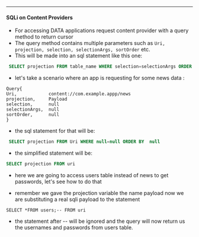 ___

#### SQLi on Content Providers

 - For accessing DATA applications request content provider with a query method to return cursor
 - The query method contains multiple parameters such as `Uri, projection, selection, selectionArgs, sortOrder` etc.
 - This will be made into an sql statement like this one:
```sql
 SELECT projection FROM table_name WHERE selection=selectionArgs ORDER BY   sortOrder
```

- let's take a scenario where an app is requesting for some news data :
```
Query{
Uri,            content://com.example.appp/news
projection,     Payload 
selection,      null 
selectionArgs,  null 
sortOrder,      null 
}
```

-  the sql statement for that will be: 
```sql
 SELECT projection FROM Uri WHERE null=null ORDER BY  null
```
 
-  the simplified statement will be:
```sql
SELECT projection FROM uri
```


-  here we are going to access users table instead of news to get passwords, let's see how to do that

- remember we gave the projection variable the name payload now we are substituting a real sqli payload to the statement
```
SELECT *FROM users;-- FROM uri
```

-  the statement after -- will be ignored and the query will now return us the usernames and passwords from users table.